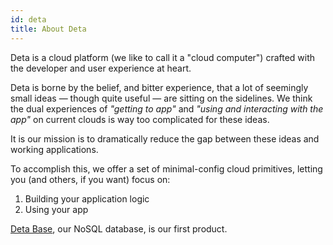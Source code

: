 ```yaml
---
id: deta
title: About Deta
---
```


Deta is a cloud platform (we like to call it a "cloud computer") crafted with the developer and user experience at heart.

Deta is borne by the belief, and bitter experience, that a lot of seemingly small ideas &mdash; though quite useful &mdash; are sitting on the sidelines. We think the dual experiences of *"getting to app"* and *"using and interacting with the app"* on current clouds is way too complicated for these ideas.

It is our mission is to dramatically reduce the gap between these ideas and working applications.

To accomplish this, we offer a set of minimal-config cloud primitives, letting you (and others, if you want) focus on:

1. Building your application logic
2. Using your app


[Deta Base](base/about), our NoSQL database, is our first product.